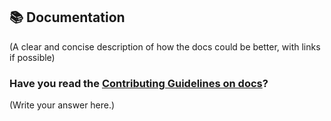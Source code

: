 ## 📚 Documentation

(A clear and concise description of how the docs could be better, with links if possible)

### Have you read the [Contributing Guidelines on docs](https://github.com/node-serialport/node-serialport/blob/master/CONTRIBUTING.md#writing-documentation)?

(Write your answer here.)
